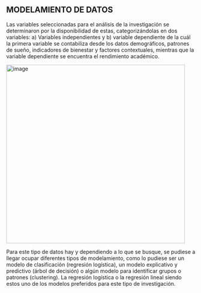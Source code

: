 ## **MODELAMIENTO DE DATOS**

Las variables seleccionadas para el análisis de la investigación se determinaron por la disponibilidad de estas, categorizándolas en dos variables: a) Variables independientes y b) variable dependiente de la cuál la primera variable se contabiliza desde los datos demográficos, patrones de sueño, indicadores de bienestar y factores contextuales, mientras que la variable dependiente se encuentra el rendimiento académico. 

<img width="476" alt="image" src="https://github.com/user-attachments/assets/9ae02848-717b-4901-a336-836c0560ec48">


Para este tipo de datos hay y dependiendo a lo que se busque, se pudiese a llegar ocupar diferentes tipos de modelamiento, como lo pudiese ser un modelo de clasificación (regresión logística), un modelo explicativo y predictivo (árbol de decisión) o algún modelo para identificar grupos o patrones (clustering). La regresión logística o la regresión lineal siendo estos uno de los modelos preferidos para este tipo de investigación. 
